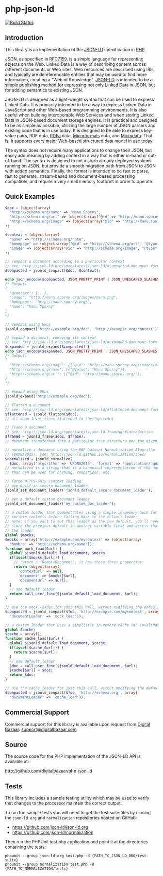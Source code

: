 php-json-ld
===========

[![Build Status][travis-ci-png]][travis-ci-site]

[travis-ci-png]: https://travis-ci.org/digitalbazaar/php-json-ld.png?branch=master
[travis-ci-site]: https://travis-ci.org/digitalbazaar/php-json-ld

Introduction
------------

This library is an implementation of the [JSON-LD][] specification in [PHP][].

JSON, as specified in [RFC7159][], is a simple language for representing
objects on the Web. Linked Data is a way of describing content across
different documents or Web sites. Web resources are described using
IRIs, and typically are dereferencable entities that may be used to find
more information, creating a "Web of Knowledge". [JSON-LD][] is intended
to be a simple publishing method for expressing not only Linked Data in
JSON, but for adding semantics to existing JSON.

JSON-LD is designed as a light-weight syntax that can be used to express
Linked Data. It is primarily intended to be a way to express Linked Data
in JavaScript and other Web-based programming environments. It is also
useful when building interoperable Web Services and when storing Linked
Data in JSON-based document storage engines. It is practical and
designed to be as simple as possible, utilizing the large number of JSON
parsers and existing code that is in use today. It is designed to be
able to express key-value pairs, RDF data, [RDFa][] data,
[Microformats][] data, and [Microdata][]. That is, it supports every
major Web-based structured data model in use today.

The syntax does not require many applications to change their JSON, but
easily add meaning by adding context in a way that is either in-band or
out-of-band. The syntax is designed to not disturb already deployed
systems running on JSON, but provide a smooth migration path from JSON
to JSON with added semantics. Finally, the format is intended to be fast
to parse, fast to generate, stream-based and document-based processing
compatible, and require a very small memory footprint in order to operate.

## Quick Examples

```php
$doc = (object)array(
  "http://schema.org/name" => "Manu Sporny",
  "http://schema.org/url" => (object)array("@id" => "http://manu.sporny.org/"),
  "http://schema.org/image" => (object)array("@id" => "http://manu.sporny.org/images/manu.png")
);

$context = (object)array(
  "name" => "http://schema.org/name",
  "homepage" => (object)array("@id" => "http://schema.org/url", "@type" => "@id"),
  "image" => (object)array("@id" => "http://schema.org/image", "@type" => "@id")
);

// compact a document according to a particular context
// see: http://json-ld.org/spec/latest/json-ld/#compacted-document-form
$compacted = jsonld_compact($doc, $context);

echo json_encode($compacted, JSON_PRETTY_PRINT | JSON_UNESCAPED_SLASHES);
/* Output:
{
  "@context": {...},
  "image": "http://manu.sporny.org/images/manu.png",
  "homepage": "http://manu.sporny.org/",
  "name": "Manu Sporny"
}
*/

// compact using URLs
jsonld_compact('http://example.org/doc', 'http://example.org/context');

// expand a document, removing its context
// see: http://json-ld.org/spec/latest/json-ld/#expanded-document-form
$expanded = jsonld_expand($compacted) {
echo json_encode($expanded, JSON_PRETTY_PRINT | JSON_UNESCAPED_SLASHES);
/* Output:
{
  "http://schema.org/image": [{"@id": "http://manu.sporny.org/images/manu.png"}],
  "http://schema.org/name": [{"@value": "Manu Sporny"}],
  "http://schema.org/url": [{"@id": "http://manu.sporny.org/"}]
}
*/

// expand using URLs
jsonld_expand('http://example.org/doc');

// flatten a document
// see: http://json-ld.org/spec/latest/json-ld/#flattened-document-form
$flattened = jsonld_flatten($doc);
// all deep-level trees flattened to the top-level

// frame a document
// see: http://json-ld.org/spec/latest/json-ld-framing/#introduction
$framed = jsonld_frame($doc, $frame);
// document transformed into a particular tree structure per the given frame

// normalize a document using the RDF Dataset Normalization Algorithm
// (URDNA2015), see: http://json-ld.github.io/normalization/spec/
$normalized = jsonld_normalize(
  $doc, array('algorithm' => 'URDNA2015', 'format' => 'application/nquads'));
// normalized is a string that is a canonical representation of the document
// that can be used for hashing, comparison, etc.

// force HTTPS-only context loading:
// use built-in secure document loader
jsonld_set_document_loader('jsonld_default_secure_document_loader');

// set a default custom document loader
jsonld_set_document_loader('my_custom_doc_loader');

// a custom loader that demonstrates using a simple in-memory mock for
// certain contexts before falling back to the default loader
// note: if you want to set this loader as the new default, you'll need to
// store the previous default in another variable first and access that inside
// the loader
global $mocks;
$mocks = array('http://example.com/mycontext' => (object)array(
  'hombre' => 'http://schema.org/name'));
function mock_load($url) {
  global $jsonld_default_load_document, $mocks;
  if(isset($mocks[$url])) {
    // return a "RemoteDocument", it has these three properties:
    return (object)array(
      'contextUrl' => null,
      'document' => $mocks[$url],
      'documentUrl' => $url);
  }
  // use default loader
  return call_user_func($jsonld_default_load_document, $url);
}

// use the mock loader for just this call, witout modifying the default one
$compacted = jsonld_compact($foo, 'http://example.com/mycontext', array(
  'documentLoader' => 'mock_load'));

// a custom loader that uses a simplistic in-memory cache (no invalidation)
global $cache;
$cache = array();
function cache_load($url) {
  global $jsonld_default_load_document, $cache;
  if(isset($cache[$url])) {
    return $cache[$url];
  }
  // use default loader
  $doc = call_user_func($jsonld_default_load_document, $url);
  $cache[$url] = $doc;
  return $doc;
}

// use the cache loader for just this call, witout modifying the default one
$compacted = jsonld_compact($foo, 'http://schema.org', array(
  'documentLoader' => 'cache_load'));
```

Commercial Support
------------------

Commercial support for this library is available upon request from
[Digital Bazaar][]: support@digitalbazaar.com

Source
------

The source code for the PHP implementation of the JSON-LD API
is available at:

http://github.com/digitalbazaar/php-json-ld

Tests
-----

This library includes a sample testing utility which may be used to verify
that changes to the processor maintain the correct output.

To run the sample tests you will need to get the test suite files by cloning
the `json-ld.org` and `normalization` repositories hosted on GitHub:

- https://github.com/json-ld/json-ld.org
- https://github.com/json-ld/normalization

Then run the PHPUnit test.php application and point it at the directories
containing the tests:

    phpunit --group json-ld.org test.php -d {PATH_TO_JSON_LD_ORG/test-suite}
    phpunit --group normalization test.php -d {PATH_TO_NORMALIZATION/tests}

[Digital Bazaar]: http://digitalbazaar.com/
[JSON-LD]: http://json-ld.org/
[Microdata]: http://www.w3.org/TR/microdata/
[Microformats]: http://microformats.org/
[PHP]: http://php.net
[RDFa]: http://www.w3.org/TR/rdfa-core/
[RFC7159]: http://tools.ietf.org/html/rfc7159
